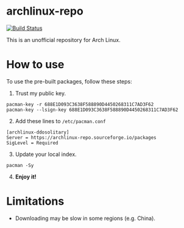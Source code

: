 # archlinux-repo

[![Build Status](https://travis-ci.org/DDoSolitary/archlinux-repo.svg)](https://travis-ci.org/DDoSolitary/archlinux-repo)

This is an unofficial repository for Arch Linux.

# How to use

To use the pre-built packages, follow these steps:

1. Trust my public key.

```
pacman-key -r 688E1D093C3638F588890D4450268311C7AD3F62
pacman-key --lsign-key 688E1D093C3638F588890D4450268311C7AD3F62
```

2. Add these lines to `/etc/pacman.conf`

```
[archlinux-ddosolitary]
Server = https://archlinux-repo.sourceforge.io/packages
SigLevel = Required
```

3. Update your local index.

```
pacman -Sy
```

4. **Enjoy it!**

# Limitations

- Downloading may be slow in some regions (e.g. China).
